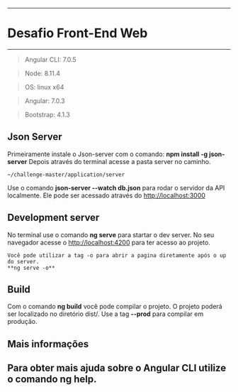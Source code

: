 ---------------------------
# Desafio Front-End Web
---------------------------

> Angular CLI: 7.0.5

> Node: 8.11.4

> OS: linux x64

> Angular: 7.0.3

> Bootstrap: 4.1.3


## Json Server
Primeiramente instale o Json-server com o comando:
**npm install -g json-server**
Depois através do terminal acesse a pasta server no caminho.
```
~/challenge-master/application/server
```
Use o comando **json-server --watch db.json** para rodar o servidor da API localmente. Ele pode ser acessado através do [http://localhost:3000](http://localhost:3000)

## Development server
No terminal use o comando **ng serve** para startar o dev server. No seu navegador acesse o  [http://localhost:4200](http://localhost:4200) para ter acesso ao projeto.
```
Você pode utilizar a tag -o para abrir a pagina diretamente após o up do server.
**ng serve -o**
```

## Build
Com o comando **ng build** você pode compilar o projeto. O projeto poderá ser localizado no diretório dist/. Use a tag **--prod** para compilar em produção.

## Mais informações
Para obter mais ajuda sobre o Angular CLI utilize o comando **ng help**.
----------------------------
